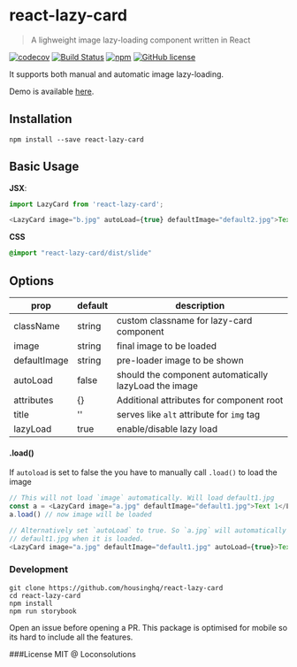 # react-lazy-card

> A lighweight image lazy-loading component written in React

[![codecov](https://codecov.io/gh/housinghq/react-lazy-card/branch/master/graph/badge.svg)](https://codecov.io/gh/housinghq/react-lazy-card)
[![Build Status](https://travis-ci.org/housinghq/react-lazy-card.svg?branch=master)](https://travis-ci.org/housinghq/react-lazy-card)
[![npm](https://img.shields.io/npm/v/react-lazy-card.svg?maxAge=2592000)](https://github.com/housinghq/react-lazy-card)
[![GitHub license](https://img.shields.io/badge/license-MIT-blue.svg)](https://raw.githubusercontent.com/housinghq/react-lazy-card/master/LICENSE.md)

It supports both manual and automatic image lazy-loading.

Demo is available [here](https://housinghq.github.io/react-lazy-card).

## Installation
```
npm install --save react-lazy-card
```

## Basic Usage
**JSX**:
```js
import LazyCard from 'react-lazy-card';

<LazyCard image="b.jpg" autoLoad={true} defaultImage="default2.jpg">Text 2</LazyCard>
```
**CSS**
```css
@import "react-lazy-card/dist/slide"
```

## Options

prop|default|description
----|-------|-----
className|string|custom classname for lazy-card component
image|string|final image to be loaded
defaultImage|string|pre-loader image to be shown
autoLoad|false|should the component automatically lazyLoad the image
attributes| {} | Additional attributes for component root
title| '' | serves like `alt` attribute for `img` tag
lazyLoad|true|enable/disable lazy load

#### .load()
If `autoload` is set to false the you have to manually call `.load()` to load the image

```js
// This will not load `image` automatically. Will load default1.jpg
const a = <LazyCard image="a.jpg" defaultImage="default1.jpg">Text 1</LazyCard>
a.load() // now image will be loaded

// Alternatively set `autoLoad` to true. So `a.jpg` will automatically replace
// default1.jpg when it is loaded.
<LazyCard image="a.jpg" defaultImage="default1.jpg" autoLoad={true}>Text 1</LazyCard>
```

### Development
```
git clone https://github.com/housinghq/react-lazy-card
cd react-lazy-card
npm install
npm run storybook
```

Open an issue before opening a PR. This package is optimised for mobile so its hard to include all the features.

###License
MIT @ Loconsolutions
